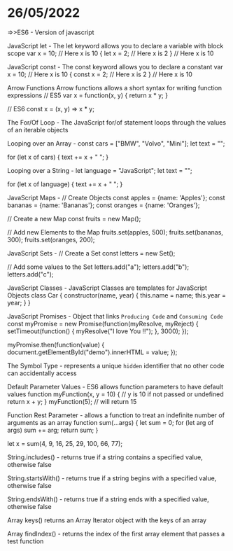 # 26/05/2022
 
=>>ES6 -
Version of javascript

JavaScript let -
The let keyword allows you to declare a variable with block scope
var x = 10;
// Here x is 10
{
  let x = 2;
  // Here x is 2
}
// Here x is 10

JavaScript const -
The const keyword allows you to declare a constant
var x = 10;
// Here x is 10
{
  const x = 2;
  // Here x is 2
}
// Here x is 10

Arrow Functions
Arrow functions allows a short syntax for writing function expressions
// ES5
var x = function(x, y) {
   return x * y;
}

// ES6
const x = (x, y) => x * y;

The For/Of Loop -
The JavaScript for/of statement loops through the values of an iterable objects

Looping over an Array -
const cars = ["BMW", "Volvo", "Mini"];
let text = "";

for (let x of cars) {
  text += x + " ";
}

Looping over a String -
let language = "JavaScript";
let text = "";

for (let x of language) {
    text += x + " ";
}

JavaScript Maps -
// Create Objects
const apples = {name: 'Apples'};
const bananas = {name: 'Bananas'};
const oranges = {name: 'Oranges'};

// Create a new Map
const fruits = new Map();

// Add new Elements to the Map
fruits.set(apples, 500);
fruits.set(bananas, 300);
fruits.set(oranges, 200);

JavaScript Sets - 
// Create a Set
const letters = new Set();

// Add some values to the Set
letters.add("a");
letters.add("b");
letters.add("c");

JavaScript Classes -
JavaScript Classes are templates for JavaScript Objects
class Car {
  constructor(name, year) {
    this.name = name;
    this.year = year;
  }
}

JavaScript Promises -
Object that links `Producing Code` and `Consuming Code`
const myPromise = new Promise(function(myResolve, myReject) {
  setTimeout(function() { myResolve("I love You !!"); }, 3000);
});

myPromise.then(function(value) {
  document.getElementById("demo").innerHTML = value;
});

The Symbol Type - 
 represents a unique `hidden` identifier that no other code can accidentally access
 
Default Parameter Values -
ES6 allows function parameters to have default values
function myFunction(x, y = 10) {
  // y is 10 if not passed or undefined
  return x + y;
}
myFunction(5); // will return 15

Function Rest Parameter -
allows a function to treat an indefinite number of arguments as an array
function sum(...args) {
  let sum = 0;
  for (let arg of args) sum += arg;
  return sum;
}

let x = sum(4, 9, 16, 25, 29, 100, 66, 77);

String.includes() -
returns true if a string contains a specified value, otherwise false

String.startsWith() -
returns true if a string begins with a specified value, otherwise false

String.endsWith() -
returns true if a string ends with a specified value, otherwise false

Array keys()
returns an Array Iterator object with the keys of an array

Array findIndex() - 
returns the index of the first array element that passes a test function
